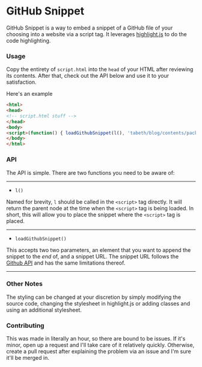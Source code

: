 # GitHub Snippet

GitHub Snippet is a way to embed a snippet of a GitHub file of your choosing into 
a website via a script tag. It leverages [highlight.js](https://highlightjs.org/) to do the
code highlighting. 

### Usage

Copy the entirety of `script.html` into the `head` of your HTML after reviewing its contents.
After that, check out the API below and use it to your satisfaction.

Here's an example
```html
<html>
<head>
<!-- script.html stuff -->
</head>
<body>
<script>(function() { loadGithubSnippet(l(), 'tabeth/blog/contents/package.json') })()</script>
</body>
</html>
```

### API

The API is simple. There are two functions you need to be aware of:

---

* `l()` 

Named for brevity, `l` should be called in the `<script>` tag directly. It will return the parent
node at the time when the `<script>` tag is being loaded. In short, this will allow you to place
the snippet where the `<script>` tag is placed.

---

* `loadGithubSnippet()`

This accepts two two parameters, an element that you want to append the snippet to the *end* of, 
and a snippet URL. The snippet URL follows the [Github
API](https://developer.github.com/v3/repos/contents/) and has the same limitations thereof. 

---

### Other Notes
The styling can be changed at your discretion by simply modifying the source code, changing 
the stylesheet in highlight.js or adding classes and using an additional stylesheet. 

### Contributing
This was made in literally an hour, so there are bound to be issues. If it's minor, open up
a request and I'll take care of it relatively quickly. Otherwise, create a pull request after
explaining the problem via an issue and I'm sure it'll be merged in.
